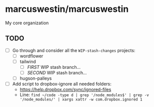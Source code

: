# marcuswestin/marcuswestin

My core organization

## TODO

- [ ] Go through and consider all the `WIP-stash-changes` projects:
  - [ ] wordflower
  - [ ] tailwind
    - [ ] *FIRST* WIP stash branch...
    - [ ] *SECOND* WIP stash branch...
  - [ ] hugson-palleys
- [ ] Add script to dropbox-ignore all needed folders:
  - https://help.dropbox.com/sync/ignored-files
  - Line:
    `find ~/code -type d | grep '/node_modules$' | grep -v '/node_modules/' | xargs xattr -w com.dropbox.ignored 1`
